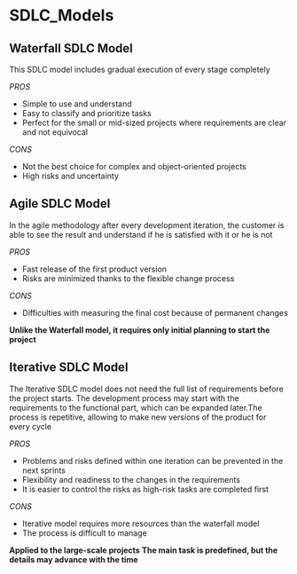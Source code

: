 # SDLC_Models
## Waterfall SDLC Model
This SDLC model includes gradual execution of every stage completely

*PROS*

* Simple to use and understand
* Easy to classify and prioritize tasks
* Perfect for the small or mid-sized projects where requirements are clear and not equivocal

*CONS*
* Not the best choice for complex and object-oriented projects
* High risks and uncertainty

## Agile SDLC Model
In the agile methodology after every development iteration, the customer is able to see the result and understand if he is satisfied with it or he is not

*PROS*

* Fast release of the first product version
* Risks are minimized thanks to the flexible change process

*CONS*

* Difficulties with measuring the final cost because of permanent changes

**Unlike the Waterfall model, it requires only initial planning to start the project**

## Iterative SDLC Model
The Iterative SDLC model does not need the full list of requirements before the project starts. The development process may start with the requirements to the functional part, which can be expanded later.The process is repetitive, allowing to make new versions of the product for every cycle

*PROS*

* Problems and risks defined within one iteration can be prevented in the next sprints
* Flexibility and readiness to the changes in the requirements
* It is easier to control the risks as high-risk tasks are completed first

*CONS*

* Iterative model requires more resources than the waterfall model
* The process is difficult to manage

**Applied to the large-scale projects** **The main task is predefined, but the details may advance with the time**



